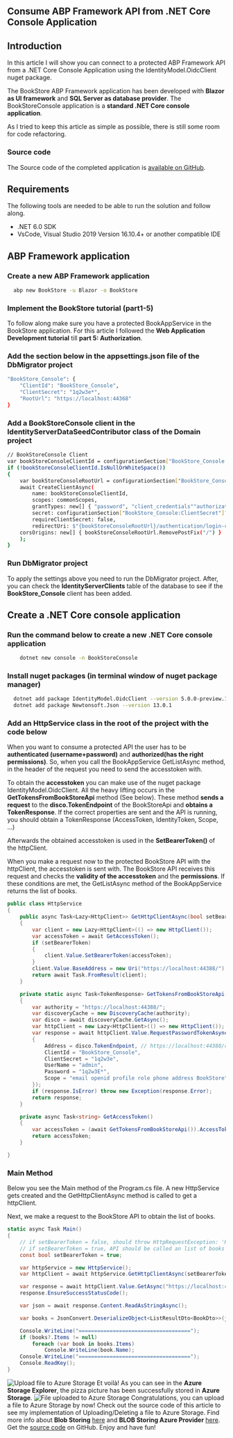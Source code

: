 ## Consume ABP Framework API from .NET Core Console Application

## Introduction

In this article I will show you can connect to a protected ABP Framework API from a .NET Core Console Application using the IdentityModel.OidcClient nuget package.

The BookStore ABP Framework application has been developed with **Blazor as UI framework** and **SQL Server as database provider**. The BookStoreConsole application is a **standard .NET Core console application**.

As I tried to keep this article as simple as possible, there is still some room for code refactoring.

### Source code

The Source code of the completed application is [available on GitHub](https://github.com/bartvanhoey/AbpAddCustomClaimToAccessToken).

## Requirements

The following tools are needed to be able to run the solution and follow along.

* .NET 6.0 SDK
* VsCode, Visual Studio 2019 Version 16.10.4+ or another compatible IDE

## ABP Framework application

### Create a new ABP Framework application

```bash
  abp new BookStore -u Blazor -o BookStore
```

### Implement the BookStore tutorial (part1-5)

To follow along make sure you have a protected BookAppService in the BookStore application. For this article I followed the **Web Application Development tutorial** till **part 5: Authorization**.

### Add the section below in the appsettings.json file of the DbMigrator project

```bash
"BookStore_Console": {
    "ClientId": "BookStore_Console",
    "ClientSecret": "1q2w3e*",
    "RootUrl": "https://localhost:44368"
}
```

### Add a BookStoreConsole client in the IdentityServerDataSeedContributor class of the Domain project

```bash
// BookStoreConsole Client
var bookStoreConsoleClientId = configurationSection["BookStore_Console:ClientId"];
if (!bookStoreConsoleClientId.IsNullOrWhiteSpace())
{
    var bookStoreConsoleRootUrl = configurationSection["BookStore_Console:RootUrl"].TrimEnd('/');
    await CreateClientAsync(
        name: bookStoreConsoleClientId,
        scopes: commonScopes,
        grantTypes: new[] { "password", "client_credentials""authorization_code" },
        secret: configurationSection["BookStore_Console:ClientSecret"]?.Sha256(),
        requireClientSecret: false,
        redirectUri: $"{bookStoreConsoleRootUrl}/authentication/login-callback",
    corsOrigins: new[] { bookStoreConsoleRootUrl.RemovePostFix("/") }
    );
}
```

### Run DbMigrator project

To apply the settings above you need to run the DbMigrator project. After, you can check the **IdentityServerClients** table of the database to see if the **BookStore_Console** client has been added.

## Create a .NET Core console application

### Run the command below to create a new .NET Core console application

```bash
    dotnet new console -n BookStoreConsole
```

### Install nuget packages (in terminal window of nuget package manager)

```bash
  dotnet add package IdentityModel.OidcClient --version 5.0.0-preview.1
  dotnet add package Newtonsoft.Json --version 13.0.1
```

### Add an HttpService class in the root of the project with the code below

When you want to consume a protected API the user has to be **authenticated (username+password)** and **authorized(has the right permissions)**. So, when you call the BookAppService GetListAsync method, in the header of the request you need to send the accesstoken with.

To obtain the **accesstoken** you can make use of the nuget package IdentityModel.OidcClient. All the heavy lifting occurs in the **GetTokensFromBookStoreApi** method (See below). These method **sends a request** to the **disco.TokenEndpoint** of the BookStoreApi and **obtains a TokenResponse**. If the correct properties are sent and the API is running, you should obtain a TokenResponse (AccessToken, IdentityToken, Scope, ...)

Afterwards the obtained accesstoken is used in the **SetBearerToken()** of the httpClient.

When you make a request now to the protected BookStore API with the httpClient, the accesstoken is sent with. The BookStore API receives this request and checks the **validity of the accesstoken** and the **permissions**. If these conditions are met, the GetListAsync method of the BookAppService returns the list of books.

```csharp
public class HttpService
{
    public async Task<Lazy<HttpClient>> GetHttpClientAsync(bool setBearerToken)
    {
        var client = new Lazy<HttpClient>(() => new HttpClient());
        var accessToken = await GetAccessToken();
        if (setBearerToken)
        {
            client.Value.SetBearerToken(accessToken);
        }
        client.Value.BaseAddress = new Uri("https://localhost:44388/");
        return await Task.FromResult(client);
    }

    private static async Task<TokenResponse> GetTokensFromBookStoreApi()
    {
        var authority = "https://localhost:44388/";
        var discoveryCache = new DiscoveryCache(authority);
        var disco = await discoveryCache.GetAsync();
        var httpClient = new Lazy<HttpClient>(() => new HttpClient());
        var response = await httpClient.Value.RequestPasswordTokenAsync(new PasswordTokenRequest
        {
            Address = disco.TokenEndpoint, // https://localhost:44388/connect/token
            ClientId = "BookStore_Console",
            ClientSecret = "1q2w3e",
            UserName = "admin",
            Password = "1q2w3E*",
            Scope = "email openid profile role phone address BookStore",
        });
        if (response.IsError) throw new Exception(response.Error);
        return response;
    }

    private async Task<string> GetAccessToken()
    {
        var accessToken = (await GetTokensFromBookStoreApi()).AccessToken;
        return accessToken;
    }

}
```

### Main Method

Below you see the Main method of the Program.cs file. A new HttpService gets created and the GetHttpClientAsync method is called to get a httpClient.

Next, we make a request to the BookStore API to obtain the list of books.

```csharp
static async Task Main()
{
    // if setBearerToken = false, should throw HttpRequestException: 'Response status code does not indicate success: 401 (Unauthorized).'
    // if setBearerToken = true, API should be called an list of books should be returned
    const bool setBearerToken = true;

    var httpService = new HttpService();
    var httpClient = await httpService.GetHttpClientAsync(setBearerToken);

    var response = await httpClient.Value.GetAsync("https://localhost:44388/api/app/book");
    response.EnsureSuccessStatusCode();

    var json = await response.Content.ReadAsStringAsync();

    var books = JsonConvert.DeserializeObject<ListResultDto<BookDto>>(json);

    Console.WriteLine("====================================");
    if (books?.Items != null)
        foreach (var book in books.Items)
            Console.WriteLine(book.Name);
    Console.WriteLine("====================================");
    Console.ReadKey();
}
```

![Upload file to Azure Storage](images/index.jpg)
Et voilà! As you can see in the **Azure Storage Explorer**, the pizza picture has been successfully stored in **Azure Storage**.
![File uploaded to  Azure Storage](images/pizza_in_azure_storage_explorer.jpg)
Congratulations, you can upload a file to Azure Storage by now! Check out the source code of this article to see my implementation of Uploading/Deleting a file to Azure Storage.
Find more info about **Blob Storing** [here](https://docs.abp.io/en/abp/latest/Blob-Storing) and **BLOB Storing Azure Provider** [here](https://docs.abp.io/en/abp/latest/Blob-Storing-Azure).
Get the [source code](https://github.com/bartvanhoey/AbpFileUploadToAzureStorage) on GitHub.
Enjoy and have fun!
